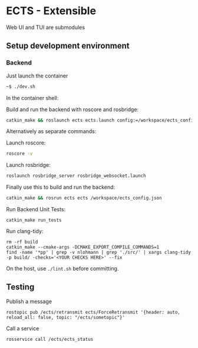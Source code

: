 # ECTS - Extensible 
Web UI and TUI are submodules

## Setup development environment
### Backend
Just launch the container
```bash
~$ ./dev.sh
```
In the container shell:

Build and run the backend with roscore and rosbridge:
```bash
catkin_make && roslaunch ects ects.launch config:=/workspace/ects_config.json
```

Alternatively as separate commands:

Launch roscore:
```bash
roscore -v
```
Launch rosbridge:
```bash
roslaunch rosbridge_server rosbridge_websocket.launch
```
Finally use this to build and run the backend:
```bash
catkin_make && rosrun ects ects /workspace/ects_config.json
```
Run Backend Unit Tests:
```
catkin_make run_tests
```
Run clang-tidy:
```
rm -rf build
catkin_make --cmake-args -DCMAKE_EXPORT_COMPILE_COMMANDS=1
find -name '*pp' | grep -v nlohmann | grep './src/' | xargs clang-tidy -p build/ -checks='<YOUR CHECKS HERE>' --fix
```
On the host, use `./lint.sh` before committing.

## Testing
Publish a message
```
rostopic pub /ects/retransmit ects/ForceRetransmit '{header: auto, reload_all: false, topic: "/ects/sometopic"}'
```
Call a service
```
rosservice call /ects/ects_status
```
